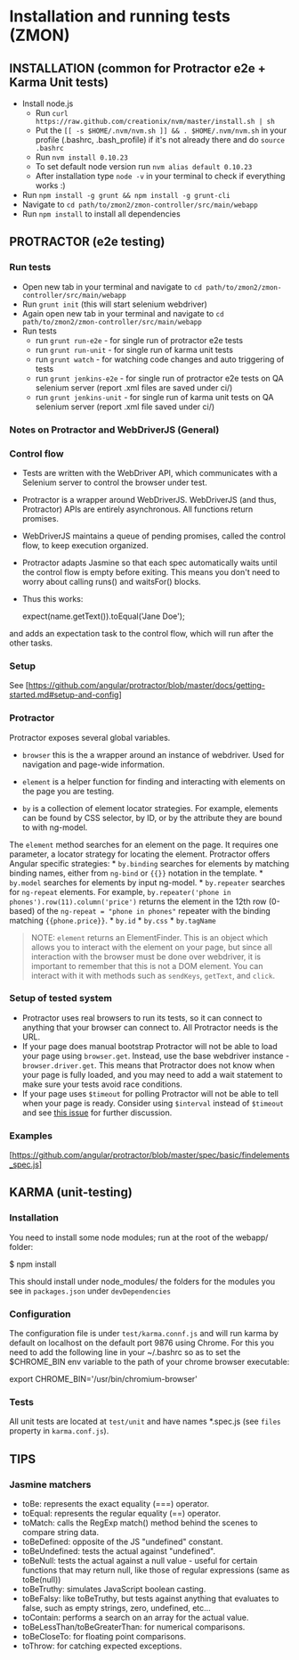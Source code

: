 # Installation and running tests (ZMON)

## INSTALLATION (common for Protractor e2e + Karma Unit tests)

* Install node.js
    * Run `curl https://raw.github.com/creationix/nvm/master/install.sh | sh`
    * Put the `[[ -s $HOME/.nvm/nvm.sh ]] && . $HOME/.nvm/nvm.sh` in your profile (.bashrc, .bash_profile) if it's not already there and do `source .bashrc`
    * Run `nvm install 0.10.23`
    * To set default node version run `nvm alias default 0.10.23`
    * After installation type `node -v` in your terminal to check if everything works :)
* Run `npm install -g grunt && npm install -g grunt-cli`
* Navigate to `cd path/to/zmon2/zmon-controller/src/main/webapp`
* Run `npm install` to install all dependencies

## PROTRACTOR (e2e testing)

### Run tests

* Open new tab in your terminal and navigate to `cd path/to/zmon2/zmon-controller/src/main/webapp`
* Run `grunt init` (this will start selenium webdriver)
* Again open new tab in your terminal and navigate to `cd path/to/zmon2/zmon-controller/src/main/webapp`
* Run tests
    * run `grunt run-e2e` - for single run of protractor e2e tests
    * run `grunt run-unit` - for single run of karma unit tests
    * run `grunt watch` - for watching code changes and auto triggering of tests
    * run `grunt jenkins-e2e` - for single run of protractor e2e tests on QA selenium server (report .xml files are saved under ci/)
    * run `grunt jenkins-unit` - for single run of karma unit tests on QA selenium server (report .xml file saved under ci/)


### Notes on Protractor and WebDriverJS (General)

### Control flow

* Tests are written with the WebDriver API, which communicates with a Selenium server to control the browser under test.
* Protractor is a wrapper around WebDriverJS. WebDriverJS (and thus, Protractor) APIs are entirely asynchronous. All functions return promises.
* WebDriverJS maintains a queue of pending promises, called the control flow, to keep execution organized.
* Protractor adapts Jasmine so that each spec automatically waits until the control flow is empty before exiting. This means you don't need to worry about calling runs() and waitsFor() blocks.
* Thus this works:

    expect(name.getText()).toEqual('Jane Doe');

and adds an expectation task to the control flow, which will run after the other tasks.

### Setup

See [https://github.com/angular/protractor/blob/master/docs/getting-started.md#setup-and-config]

### Protractor

Protractor exposes several global variables.

* `browser` this is the a wrapper around an instance of webdriver. Used for navigation and page-wide information.

* `element` is a helper function for finding and interacting with elements on the page you are testing.

* `by` is a collection of element locator strategies. For example, elements can be found by CSS selector, by ID, or by the attribute they are bound to with ng-model.

The `element` method searches for an element on the page. It requires one parameter, a locator strategy for locating the element. Protractor offers Angular specific strategies:
	* `by.binding` searches for elements by matching binding names, either from `ng-bind` or `{{}}` notation in the template.
    * `by.model` searches for elements by input ng-model.
    * `by.repeater` searches for `ng-repeat` elements. For example, `by.repeater('phone in phones').row(11).column('price')` returns the element in the 12th row (0-based) of the `ng-repeat = "phone in phones"` repeater with the binding matching `{{phone.price}}`.
    * `by.id`
    * `by.css`
    * `by.tagName`

> NOTE: `element` returns an ElementFinder. This is an object which allows you to interact with the element on your page, but since all interaction with the browser must be done over webdriver, it is important to remember that this is not a DOM element. You can interact with it with methods such as `sendKeys`, `getText`, and `click`.

### Setup of tested system

* Protractor uses real browsers to run its tests, so it can connect to anything that your browser can connect to. All Protractor needs is the URL.
* If your page does manual bootstrap Protractor will not be able to load your page using `browser.get`. Instead, use the base webdriver instance - `browser.driver.get`. This means that Protractor does not know when your page is fully loaded, and you may need to add a wait statement to make sure your tests avoid race conditions.
* If your page uses `$timeout` for polling Protractor will not be able to tell when your page is ready. Consider using `$interval` instead of `$timeout` and see [this issue](https://github.com/angular/protractor/issues/49) for further discussion.


### Examples

[https://github.com/angular/protractor/blob/master/spec/basic/findelements_spec.js]

## KARMA (unit-testing)

### Installation

You need to install some node modules; run at the root of the webapp/ folder:

$ npm install

This should install under node_modules/ the folders for the modules you see in `packages.json` under `devDependencies`

### Configuration

The configuration file is under `test/karma.connf.js` and will run karma by default on localhost on the default port 9876 using Chrome. For this you need to add the following line in your ~/.bashrc so as to set the $CHROME_BIN env variable to the path of your chrome browser executable:

export CHROME_BIN='/usr/bin/chromium-browser'

### Tests

All unit tests are located at `test/unit` and have names *.spec.js (see `files` property in `karma.conf.js`).

## TIPS

### Jasmine matchers

* toBe: represents the exact equality (===) operator.
* toEqual: represents the regular equality (==) operator.
* toMatch: calls the RegExp match() method behind the scenes to compare string data.
* toBeDefined: opposite of the JS "undefined" constant.
* toBeUndefined: tests the actual against "undefined".
* toBeNull: tests the actual against a null value - useful for certain functions that may return null, like those of regular expressions (same as toBe(null))
* toBeTruthy: simulates JavaScript boolean casting.
* toBeFalsy: like toBeTruthy, but tests against anything that evaluates to false, such as empty strings, zero, undefined, etc…
* toContain: performs a search on an array for the actual value.
* toBeLessThan/toBeGreaterThan: for numerical comparisons.
* toBeCloseTo: for floating point comparisons.
* toThrow: for catching expected exceptions.